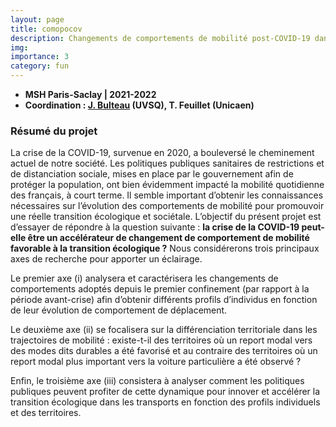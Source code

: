 ```yaml
---
layout: page
title: comopocov
description: Changements de comportements de mobilité post-COVID-19 dans une perspective de transition écologique, économique et sociale
img:
importance: 3
category: fun
---
```


- **MSH Paris-Saclay | 2021-2022**
- **Coordination : [J. Bulteau](https://www.cearc.fr/content/julie-bulteau) (UVSQ), T. Feuillet (Unicaen)**

### Résumé du projet

La crise de la COVID-19, survenue en 2020, a bouleversé le cheminement actuel de notre société. Les politiques publiques sanitaires de restrictions et de distanciation sociale, mises en place par le gouvernement afin de protéger la population, ont bien évidemment impacté la mobilité quotidienne des français, à court
terme. Il semble important d’obtenir les connaissances nécessaires sur l’évolution des comportements de mobilité pour promouvoir une réelle transition écologique et sociétale. L’objectif du présent projet est d’essayer de répondre à la question suivante : **la crise de la COVID-19 peut-elle être un accélérateur de changement de comportement de mobilité favorable à la transition écologique ?** Nous considérerons trois principaux axes de recherche pour apporter un éclairage.

Le premier axe (i) analysera et caractérisera les changements de comportements adoptés depuis le premier confinement (par rapport à la période avant-crise) afin d’obtenir différents profils d’individus en fonction de leur évolution de comportement de déplacement.

Le deuxième axe (ii) se focalisera sur la différenciation territoriale dans les trajectoires de mobilité : existe-t-il
des territoires où un report modal vers des modes dits durables a été favorisé et au contraire des territoires où un report modal plus important vers la voiture particulière a été observé ?

Enfin, le troisième axe (iii) consistera à analyser comment les politiques publiques peuvent profiter de cette dynamique pour innover et accélérer la transition écologique dans les transports en fonction des profils individuels et des territoires.
